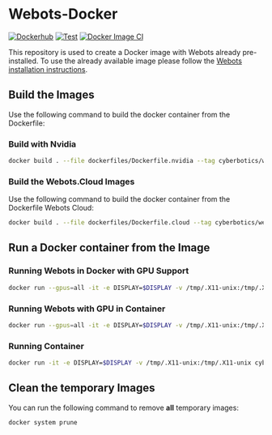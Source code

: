 # Webots-Docker

[![Dockerhub](https://img.shields.io/docker/automated/cyberbotics/webots.svg)](https://hub.docker.com/r/cyberbotics/webots)
[![Test](https://github.com/cyberbotics/webots-docker/workflows/Test/badge.svg)](https://github.com/cyberbotics/webots-docker/actions?query=workflow%3ATest)
[![Docker Image CI](https://github.com/cyberbotics/webots-docker/workflows/Docker%20Image%20CI/badge.svg)](https://github.com/cyberbotics/webots-docker/actions?query=workflow%3A%22Docker+Image+CI%22)

This repository is used to create a Docker image with Webots already pre-installed.
To use the already available image please follow the [Webots installation instructions](https://cyberbotics.com/doc/guide/installation-procedure#installing-the-docker-image).

## Build the Images

Use the following command to build the docker container from the Dockerfile:

### Build with Nvidia

``` bash
docker build . --file dockerfiles/Dockerfile.nvidia --tag cyberbotics/webots:latest --build-arg BASE_IMAGE=nvidia/cuda:11.8.0-base-ubuntu22.04 --build-arg WEBOTS_VERSION=R2023b --build-arg WEBOTS_PACKAGE_PREFIX=_ubuntu-22.04
```

### Build the Webots.Cloud Images

Use the following command to build the docker container from the Dockerfile Webots Cloud:

``` bash
docker build . --file dockerfiles/Dockerfile.cloud --tag cyberbotics/webots.cloud:latest --build-arg BASE_IMAGE=cyberbotics/webots:latest --build-arg WEBOTS_VERSION=R2023b
```

## Run a Docker container from the Image


### Running Webots in Docker with GPU Support

``` bash
docker run --gpus=all -it -e DISPLAY=$DISPLAY -v /tmp/.X11-unix:/tmp/.X11-unix cyberbotics/webots:latest webots --stdout --stderr --batch --mode=realtime
```
### Running Webots with GPU in Container

``` bash
docker run --gpus=all -it -e DISPLAY=$DISPLAY -v /tmp/.X11-unix:/tmp/.X11-unix cyberbotics/webots:latest /bin/bash
```

### Running Container

``` bash
docker run -it -e DISPLAY=$DISPLAY -v /tmp/.X11-unix:/tmp/.X11-unix cyberbotics/webots:latest /bin/bash
```

## Clean the temporary Images

You can run the following command to remove **all** temporary images:

``` bash
docker system prune
```
